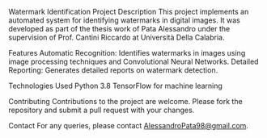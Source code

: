 Watermark Identification
Project Description
This project implements an automated system for identifying watermarks in digital images. It was developed as part of the thesis work of Pata Alessandro under the supervision of Prof. Cantini Riccardo at Università Della Calabria.

Features
Automatic Recognition: Identifies watermarks in images using image processing techniques and Convolutional Neural Networks.
Detailed Reporting: Generates detailed reports on watermark detection.

Technologies Used
Python 3.8
TensorFlow for machine learning

Contributing
Contributions to the project are welcome. Please fork the repository and submit a pull request with your changes.

Contact
For any queries, please contact AlessandroPata98@gmail.com.
